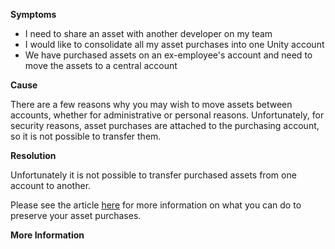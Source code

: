 
        

<span class="wysiwyg-underline">**Symptoms** </span>

*   I need to share an asset with another developer on my team
*   I would like to consolidate all my asset purchases into one Unity account
*   We have purchased assets on an ex-employee's account and need to move the assets to a central account

**<span class="wysiwyg-underline">Cause</span>** 

There are a few reasons why you may wish to move assets between accounts, whether for administrative or personal reasons. Unfortunately, for security reasons, asset purchases are attached to the purchasing account, so it is not possible to transfer them.

<span class="wysiwyg-underline">**Resolution** </span>

Unfortunately it is not possible to transfer purchased assets from one account to another.

Please see the article [here](/hc/en-us/articles/205106909) for more information on what you can do to preserve your asset purchases.

<span class="wysiwyg-underline">**More Information** </span>

      